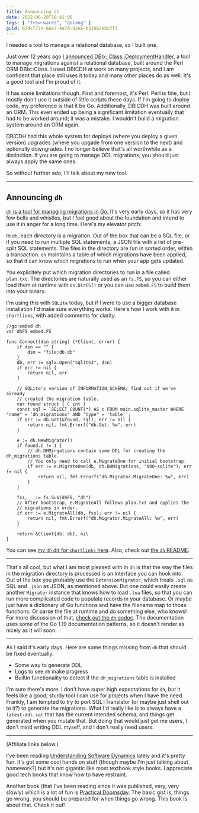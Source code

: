 ```yaml
---
title: Announcing dh
date: 2022-06-20T16:41:06
tags: [ "frew-warez", "golang" ]
guid: b2dc777e-66e7-4a7d-92e6-b31962eb27f3
---
```

I needed a tool to manage a relational database, so I built one.

<!--more-->

Just over 12 years ago [I announced
DBIx::Class::DeploymentHandler](/posts/announcing-dbix-class-deploymenthandler/),
a tool to manage migrations against a relational database, built around the
Perl ORM DBIx::Class.  I used DBICDH at work on many projects, and I am
confident that place still uses it today and many other places do as well.
It's a good tool and I'm proud of it.

It has some limitations though.  First and foremost, it's Perl.  Perl is fine,
but I mostly don't use it outside of little scripts these days.  If I'm going
to deploy code, my preference is that it be Go.  Additionally, DBICDH was built
around an ORM.  This even ended up being a significant limitation eventually
that had to be worked around; it was a mistake.  I wouldn't build a migration
system around an ORM again.

DBICDH had this whole system for deploys (where you deploy a given version)
upgrades (where you upgade from one version to the next) and optionally
downgrades.  I no longer believe that's all worthwhile as a distinction.  If
you are going to manage DDL migrations, you should just always apply the same
ones.

So without further ado, I'll talk about my new tool.

---

## Announcing `dh`

[`dh` is a tool for managing migrations in Go.](https://github.com/frioux/dh)
It's very early days, so it has very few bells and whistles, but I feel good
about the foundation and intend to use it in anger for a long time.  Here's my
elevator pitch:

In `dh`, each directory is a migration.  Out of the box that can be a SQL file,
or if you need to run multiple SQL statements, a JSON file with a list of
pre-split SQL statements.  The files in the directory are run in sorted order,
within a transaction.  `dh` maintains a table of which migrations have been
applied, so that it can know which migrations to run when your app gets
updated.

You explicitely put which migration directories to run in a file called
`plan.txt`.  The directories are naturally used as an `fs.FS`, so you can
either load them at runtime with `os.DirFS()` or you can use `embed.FS` to
build them into your binary.

I'm using this with `SQLite` today, but if I were to use a bigger database
installation I'd make sure everything works.  Here's how I work with it in
`shortlinks`, with added comments for clarity.

```golang
//go:embed dh
var dhFS embed.FS

func Connect(dsn string) (*Client, error) {
	if dsn == "" {
		dsn = "file:db.db"
	}
	db, err := sqlx.Open("sqlite3", dsn)
	if err != nil {
		return nil, err
	}

	// SQLite's version of INFORMATION_SCHEMA; find out if we've already
	// created the migration table.
	var found struct { C int }
	const sql = `SELECT COUNT(*) AS c FROM main.sqlite_master WHERE "name" = 'dh_migrations' AND "type" = 'table'`;
	if err := db.Get(&found, sql); err != nil {
		return nil, fmt.Errorf("db.Get: %w", err)
	}

	e := dh.NewMigrator()
	if found.C != 1 {
		// dh.DHMirgations contain some DDL for creating the dh_migrations table.
		// You only need to call e.MigrateOne for initial bootstrap.
		if err := e.MigrateOne(db, dh.DHMigrations, "000-sqlite"); err != nil {
			return nil, fmt.Errorf("dh.Migrator.MigrateOne: %w", err)
		}
	}

	fss, _ := fs.Sub(dhFS, "dh")
	// After bootstrap, e.MigrateAll follows plan.txt and applies the
	// migrations in order.
	if err := e.MigrateAll(db, fss); err != nil {
		return nil, fmt.Errorf("dh.Migrator.MigrateAll: %w", err)
	}

	return &Client{db: db}, nil
}
```

You can see [my `dh` dir for `shortlinks`
here](https://github.com/frioux/shortlinks/tree/edbe8eb/storage/sqlitestorage/dh).  Also, check
out [the `dh` README](https://github.com/frioux/dh).

---

That's all cool, but what I am most pleased with in `dh` is that the way the
files in the migration directory is processed is an interface you can hook
into.  Out of the box you probably use the `ExtensionMigrator`, which treats
`.sql` as SQL and `.json` as JSON, as mentioned above.  But one could easily
create another `Migrator` instance that knows how to load `.lua` files, so that
you can run more complicated code to populate records in your database.  Or
maybe just have a dictionary of Go functions and have the filename map to those
functions.  Or parse the file at runtime and do something else, who knows!  For
more discussion of that, [check out the `dh`
godoc](https://pkg.go.dev/github.com/frioux/dh#section-documentation).  The
documentation uses some of the Go 1.19 documentation patterns, so it doesn't
render as nicely as it will soon.

---

As I said it's early days.  Here are some things missing from `dh` that should be fixed eventually:

 * Some way to generate DDL
 * Logs to see `dh` make progress
 * Builtin functionality to detect if the `dh_migrations` table is installed

I'm sure there's more.  I don't have super high expectations for `dh`, but it
feels like a good, sturdy tool I can use for projects when I have the need.
Frankly, I am tempted to try to port SQL::Translator (or maybe just shell out
to it?) to generate the migrations.  What I'd really like is to always have a
`latest-ddl.sql` that has the current intended schema, and things get generated
when you mutate that.  But doing that would just get me users, I don't mind
writing DDL myself, and I don't really need users.

---

(Affiliate links below.)

I've been reading [Understanding Software Dynamics](https://amzn.to/3aXInyX)
lately and it's pretty fun.  It's got some cool hands on stuff (though maybe
I'm just talking about homework?) but it's not gigantic like most textbook
style books.  I appreciate good tech books that know how to have restraint.

Another book (that I've been reading since it was published, very, very slowly)
which is a lot of fun is [Practical Doomsday](https://amzn.to/3N71y6S).  The
basic gist is, things go wrong, you should be prepared for when things go wrong.
This book is about that.  Check it out!
